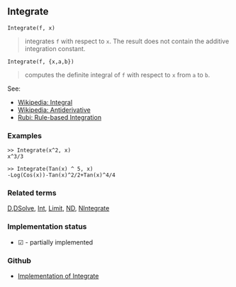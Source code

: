 ## Integrate  
 
```
Integrate(f, x)
```
 
> integrates `f` with respect to `x`. The result does not contain the additive integration constant.

```
Integrate(f, {x,a,b})
```
 
> computes the definite integral of `f` with respect to `x` from `a` to `b`.

See: 
- [Wikipedia: Integral](https://en.wikipedia.org/wiki/Integral)
- [Wikipedia: Antiderivative](https://en.wikipedia.org/wiki/Antiderivative)
- [Rubi: Rule-based Integration](https://rulebasedintegration.org/)

### Examples

```
>> Integrate(x^2, x)
x^3/3

>> Integrate(Tan(x) ^ 5, x)
-Log(Cos(x))-Tan(x)^2/2+Tan(x)^4/4
```

### Related terms 
[D](D.md),[DSolve](DSolve.md), [Int](Int.md), [Limit](Limit.md), [ND](ND.md), [NIntegrate](NIntegrate.md) 
 






### Implementation status

* &#x2611; - partially implemented

### Github

* [Implementation of Integrate](https://github.com/axkr/symja_android_library/blob/master/symja_android_library/matheclipse-core/src/main/java/org/matheclipse/core/reflection/system/Integrate.java#L82) 
